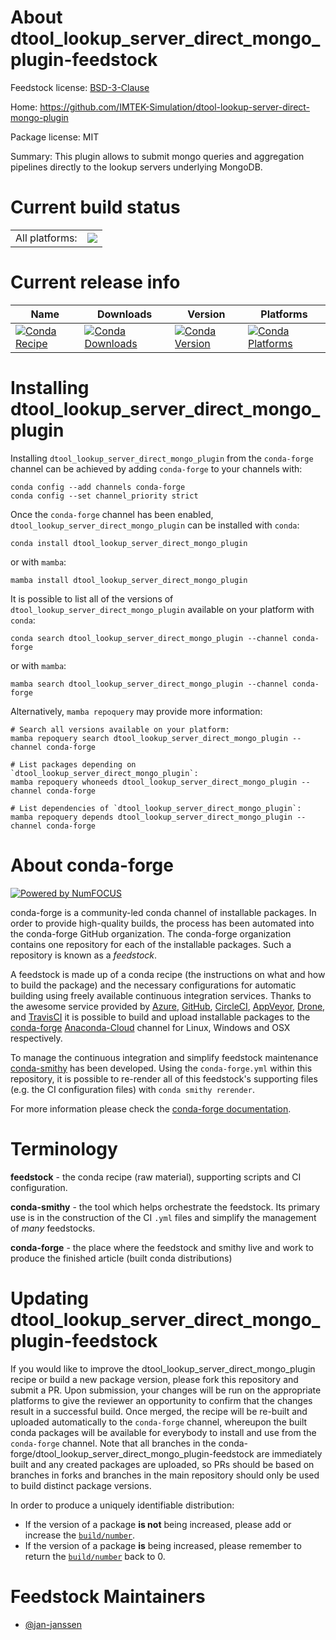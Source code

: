 About dtool_lookup_server_direct_mongo_plugin-feedstock
=======================================================

Feedstock license: [BSD-3-Clause](https://github.com/conda-forge/dtool_lookup_server_direct_mongo_plugin-feedstock/blob/main/LICENSE.txt)

Home: https://github.com/IMTEK-Simulation/dtool-lookup-server-direct-mongo-plugin

Package license: MIT

Summary: This plugin allows to submit mongo queries and aggregation pipelines directly to the lookup servers underlying MongoDB.

Current build status
====================


<table><tr><td>All platforms:</td>
    <td>
      <a href="https://dev.azure.com/conda-forge/feedstock-builds/_build/latest?definitionId=13786&branchName=main">
        <img src="https://dev.azure.com/conda-forge/feedstock-builds/_apis/build/status/dtool_lookup_server_direct_mongo_plugin-feedstock?branchName=main">
      </a>
    </td>
  </tr>
</table>

Current release info
====================

| Name | Downloads | Version | Platforms |
| --- | --- | --- | --- |
| [![Conda Recipe](https://img.shields.io/badge/recipe-dtool_lookup_server_direct_mongo_plugin-green.svg)](https://anaconda.org/conda-forge/dtool_lookup_server_direct_mongo_plugin) | [![Conda Downloads](https://img.shields.io/conda/dn/conda-forge/dtool_lookup_server_direct_mongo_plugin.svg)](https://anaconda.org/conda-forge/dtool_lookup_server_direct_mongo_plugin) | [![Conda Version](https://img.shields.io/conda/vn/conda-forge/dtool_lookup_server_direct_mongo_plugin.svg)](https://anaconda.org/conda-forge/dtool_lookup_server_direct_mongo_plugin) | [![Conda Platforms](https://img.shields.io/conda/pn/conda-forge/dtool_lookup_server_direct_mongo_plugin.svg)](https://anaconda.org/conda-forge/dtool_lookup_server_direct_mongo_plugin) |

Installing dtool_lookup_server_direct_mongo_plugin
==================================================

Installing `dtool_lookup_server_direct_mongo_plugin` from the `conda-forge` channel can be achieved by adding `conda-forge` to your channels with:

```
conda config --add channels conda-forge
conda config --set channel_priority strict
```

Once the `conda-forge` channel has been enabled, `dtool_lookup_server_direct_mongo_plugin` can be installed with `conda`:

```
conda install dtool_lookup_server_direct_mongo_plugin
```

or with `mamba`:

```
mamba install dtool_lookup_server_direct_mongo_plugin
```

It is possible to list all of the versions of `dtool_lookup_server_direct_mongo_plugin` available on your platform with `conda`:

```
conda search dtool_lookup_server_direct_mongo_plugin --channel conda-forge
```

or with `mamba`:

```
mamba search dtool_lookup_server_direct_mongo_plugin --channel conda-forge
```

Alternatively, `mamba repoquery` may provide more information:

```
# Search all versions available on your platform:
mamba repoquery search dtool_lookup_server_direct_mongo_plugin --channel conda-forge

# List packages depending on `dtool_lookup_server_direct_mongo_plugin`:
mamba repoquery whoneeds dtool_lookup_server_direct_mongo_plugin --channel conda-forge

# List dependencies of `dtool_lookup_server_direct_mongo_plugin`:
mamba repoquery depends dtool_lookup_server_direct_mongo_plugin --channel conda-forge
```


About conda-forge
=================

[![Powered by
NumFOCUS](https://img.shields.io/badge/powered%20by-NumFOCUS-orange.svg?style=flat&colorA=E1523D&colorB=007D8A)](https://numfocus.org)

conda-forge is a community-led conda channel of installable packages.
In order to provide high-quality builds, the process has been automated into the
conda-forge GitHub organization. The conda-forge organization contains one repository
for each of the installable packages. Such a repository is known as a *feedstock*.

A feedstock is made up of a conda recipe (the instructions on what and how to build
the package) and the necessary configurations for automatic building using freely
available continuous integration services. Thanks to the awesome service provided by
[Azure](https://azure.microsoft.com/en-us/services/devops/), [GitHub](https://github.com/),
[CircleCI](https://circleci.com/), [AppVeyor](https://www.appveyor.com/),
[Drone](https://cloud.drone.io/welcome), and [TravisCI](https://travis-ci.com/)
it is possible to build and upload installable packages to the
[conda-forge](https://anaconda.org/conda-forge) [Anaconda-Cloud](https://anaconda.org/)
channel for Linux, Windows and OSX respectively.

To manage the continuous integration and simplify feedstock maintenance
[conda-smithy](https://github.com/conda-forge/conda-smithy) has been developed.
Using the ``conda-forge.yml`` within this repository, it is possible to re-render all of
this feedstock's supporting files (e.g. the CI configuration files) with ``conda smithy rerender``.

For more information please check the [conda-forge documentation](https://conda-forge.org/docs/).

Terminology
===========

**feedstock** - the conda recipe (raw material), supporting scripts and CI configuration.

**conda-smithy** - the tool which helps orchestrate the feedstock.
                   Its primary use is in the construction of the CI ``.yml`` files
                   and simplify the management of *many* feedstocks.

**conda-forge** - the place where the feedstock and smithy live and work to
                  produce the finished article (built conda distributions)


Updating dtool_lookup_server_direct_mongo_plugin-feedstock
==========================================================

If you would like to improve the dtool_lookup_server_direct_mongo_plugin recipe or build a new
package version, please fork this repository and submit a PR. Upon submission,
your changes will be run on the appropriate platforms to give the reviewer an
opportunity to confirm that the changes result in a successful build. Once
merged, the recipe will be re-built and uploaded automatically to the
`conda-forge` channel, whereupon the built conda packages will be available for
everybody to install and use from the `conda-forge` channel.
Note that all branches in the conda-forge/dtool_lookup_server_direct_mongo_plugin-feedstock are
immediately built and any created packages are uploaded, so PRs should be based
on branches in forks and branches in the main repository should only be used to
build distinct package versions.

In order to produce a uniquely identifiable distribution:
 * If the version of a package **is not** being increased, please add or increase
   the [``build/number``](https://docs.conda.io/projects/conda-build/en/latest/resources/define-metadata.html#build-number-and-string).
 * If the version of a package **is** being increased, please remember to return
   the [``build/number``](https://docs.conda.io/projects/conda-build/en/latest/resources/define-metadata.html#build-number-and-string)
   back to 0.

Feedstock Maintainers
=====================

* [@jan-janssen](https://github.com/jan-janssen/)

